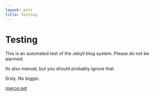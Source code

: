 ```yaml
---
layout: post
title: Testing
---
```


Testing
=======

This is an automated test of the Jekyll blog system. Please do not be alarmed.

Its also manual, but you should probably ignore that.

Srsly. No biggie.

[rperce.net](http://rperce.net/)
